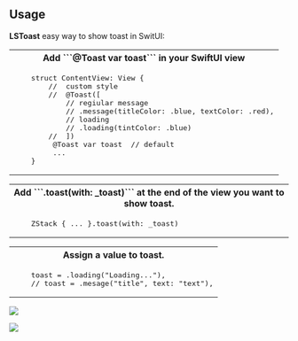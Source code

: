 ## Usage

**LSToast** easy way to show toast in SwitUI:

<table width="100%">
<th>Add ```@Toast var toast``` in your SwiftUI view</th>
<tr>
<td valign="top">
<pre lang="Swift">
    struct ContentView: View {     
        //  custom style
        //  @Toast([
            // regiular message
            // .message(titleColor: .blue, textColor: .red),
            // loading
            // .loading(tintColor: .blue)
        //  ])
         @Toast var toast  // default      
         ...
    }
</pre>
</td>
</tr>
</table>



<table width="100%">
<th>Add ```.toast(with: _toast)```  at the end of the view you want to show toast.</th>
<tr>
<td valign="top">
<pre lang="Swift">
    ZStack { ... }.toast(with: _toast)
</pre>
</td>
</tr>
</table>

<table width="100%">
<th>Assign a value to toast.</th>
<tr>
<td valign="top">
<pre lang="Swift">
    toast = .loading("Loading..."),
    // toast = .mesage("title", text: "text"),
</pre>
</td>
</tr>
</table>

![](https://media.giphy.com/media/00tJvWPXnTL0rS7DVH/giphy.gif)

![](https://media.giphy.com/media/ddxyLH0XufB66Iciw6/giphy.gif)